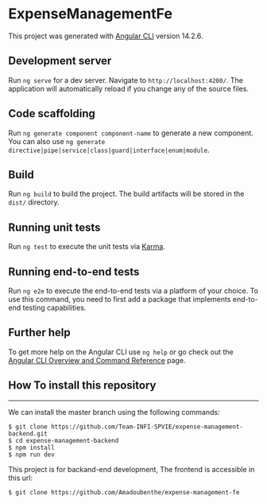 # ExpenseManagementFe

This project was generated with [Angular CLI](https://github.com/angular/angular-cli) version 14.2.6.

## Development server

Run `ng serve` for a dev server. Navigate to `http://localhost:4200/`. The application will automatically reload if you change any of the source files.

## Code scaffolding

Run `ng generate component component-name` to generate a new component. You can also use `ng generate directive|pipe|service|class|guard|interface|enum|module`.

## Build

Run `ng build` to build the project. The build artifacts will be stored in the `dist/` directory.

## Running unit tests

Run `ng test` to execute the unit tests via [Karma](https://karma-runner.github.io).

## Running end-to-end tests

Run `ng e2e` to execute the end-to-end tests via a platform of your choice. To use this command, you need to first add a package that implements end-to-end testing capabilities.

## Further help

To get more help on the Angular CLI use `ng help` or go check out the [Angular CLI Overview and Command Reference](https://angular.io/cli) page.

## How To install this repository

---

We can install the master branch using the following commands:

```
$ git clone https://github.com/Team-INFI-SPVIE/expense-management-backend.git
$ cd expense-management-backend
$ npm install
$ npm run dev
```

This project is for backand-end development,
The frontend is accessible in this url:

```
$ git clone https://github.com/Amadoubenthe/expense-management-fe

```
